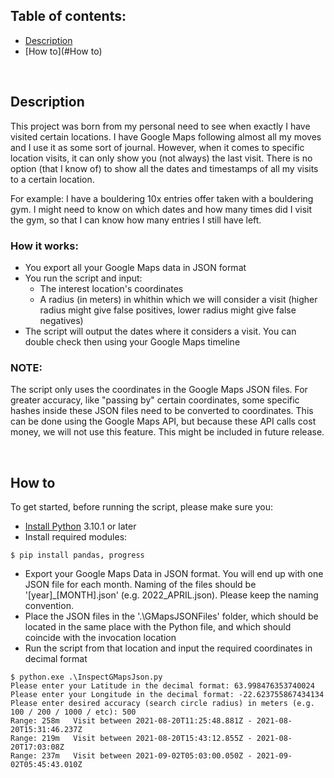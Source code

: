 ## Table of contents:
* [Description](#Description)
* [How to](#How to)

<br>

## Description
This project was born from my personal need to see when exactly I have visited certain locations.
I have Google Maps following almost all my moves and I use it as some sort of journal. However, when it comes to specific location visits, it can only show you (not always) the last visit. There is no option (that I know of) to show all the dates and timestamps of all my visits to a certain location.

For example: I have a bouldering 10x entries offer taken with a bouldering gym. I might need to know on which dates and how many times did I visit the gym, so that I can know how many entries I still have left.

### How it works:
* You export all your Google Maps data in JSON format
* You run the script and input:
    * The interest location's coordinates
    * A radius (in meters) in whithin which we will consider a visit (higher radius might give false positives, lower radius might give false negatives)
* The script will output the dates where it considers a visit. You can double check then using your Google Maps timeline

### NOTE:
The script only uses the coordinates in the Google Maps JSON files. For greater accuracy, like "passing by" certain coordinates, some specific hashes inside these JSON files need to be converted to coordinates. This can be done using the Google Maps API, but because these API calls cost money, we will not use this feature. This might be included in future release. 

<br>

## How to
To get started, before running the script, please make sure you:
* [Install Python](https://www.python.org/downloads/) 3.10.1 or later 
* Install required modules:
```
$ pip install pandas, progress
```
* Export your Google Maps Data in JSON format. You will end up with one JSON file for each month. Naming of the files should be '[year]_[MONTH].json' (e.g. 2022_APRIL.json). Please keep the naming convention. 
* Place the JSON files in the '.\GMapsJSONFiles' folder, which should be located in the same place with the Python file, and which should coincide with the invocation location
* Run the script from that location and input the required coordinates in decimal format
```
$ python.exe .\InspectGMapsJson.py
Please enter your Latitude in the decimal format: 63.998476353740024
Please enter your Longitude in the decimal format: -22.623755867434134
Please enter desired accuracy (search circle radius) in meters (e.g. 100 / 200 / 1000 / etc): 500
Range: 258m   Visit between 2021-08-20T11:25:48.881Z - 2021-08-20T15:31:46.237Z
Range: 219m   Visit between 2021-08-20T15:43:12.855Z - 2021-08-20T17:03:08Z
Range: 237m   Visit between 2021-09-02T05:03:00.050Z - 2021-09-02T05:45:43.010Z
```